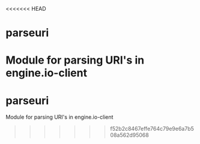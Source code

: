 <<<<<<< HEAD
# parseuri
Module for parsing URI's in engine.io-client
=======
# parseuri
Module for parsing URI's in engine.io-client
>>>>>>> f52b2c8467effe764c79e9e6a7b508a562d95068
